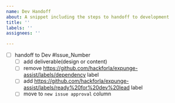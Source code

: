 ```yaml
---
name: Dev Handoff
about: A snippet including the steps to handoff to development
title: ''
labels: ''
assignees: ''

---
```


- [ ] handoff to Dev #Issue_Number
   - [ ] add deliverable(design or content)
   - [ ] remove https://github.com/hackforla/expunge-assist/labels/dependency label
   - [ ] add https://github.com/hackforla/expunge-assist/labels/ready%20for%20dev%20lead label
   - [ ] move to `new issue approval` column
